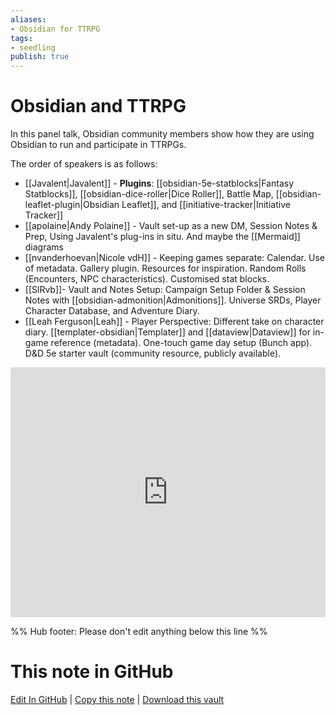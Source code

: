 ```yaml
---
aliases: 
- Obsidian for TTRPG
tags:
- seedling
publish: true
---
```


# Obsidian and TTRPG

In this panel talk, Obsidian community members show how they are using Obsidian to run and participate in TTRPGs.

The order of speakers is as follows:

- [[Javalent|Javalent]] - **Plugins**: [[obsidian-5e-statblocks|Fantasy Statblocks]], [[obsidian-dice-roller|Dice Roller]], Battle Map, [[obsidian-leaflet-plugin|Obsidian Leaflet]], and [[initiative-tracker|Initiative Tracker]]
- [[apolaine|Andy Polaine]] - Vault set-up as a new DM, Session Notes & Prep, Using Javalent's plug-ins in situ. And maybe the [[Mermaid]] diagrams
- [[nvanderhoevan|Nicole vdH]] - Keeping games separate: Calendar. Use of metadata. Gallery plugin. Resources for inspiration. Random Rolls (Encounters, NPC characteristics). Customised stat blocks.
- [[SlRvb]]- Vault and Notes Setup: Campaign Setup Folder & Session Notes with [[obsidian-admonition|Admonitions]]. Universe SRDs, Player Character Database, and Adventure Diary.
- [[Leah Ferguson|Leah]] - Player Perspective: Different take on character diary. [[templater-obsidian|Templater]] and [[dataview|Dataview]] for in-game reference (metadata). One-touch game day setup (Bunch app). D&D 5e starter vault (community resource, publicly available).



<iframe width="100%" height="400px" src="https://www.youtube.com/embed/Ovqu_1aW3Sw" title="YouTube video player" frameborder="0" allow="accelerometer; autoplay; clipboard-write; encrypted-media; gyroscope; picture-in-picture" allowfullscreen></iframe>

%% Hub footer: Please don't edit anything below this line %%

# This note in GitHub

<span class="git-footer">[Edit In GitHub](https://github.dev/obsidian-community/obsidian-hub/blob/main/04%20-%20Guides%2C%20Workflows%2C%20%26%20Courses/Community%20Talks/Obsidian%20and%20TTRPG.md "git-hub-edit-note") | [Copy this note](https://raw.githubusercontent.com/obsidian-community/obsidian-hub/main/04%20-%20Guides%2C%20Workflows%2C%20%26%20Courses/Community%20Talks/Obsidian%20and%20TTRPG.md "git-hub-copy-note") | [Download this vault](https://github.com/obsidian-community/obsidian-hub/archive/refs/heads/main.zip "git-hub-download-vault") </span>
